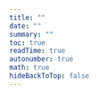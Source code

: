 ```yaml
---
title: ""
date: ""
summary: ""
toc: true
readTime: true
autonumber: true
math: true
hideBackToTop: false
---
```

